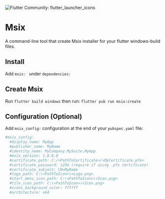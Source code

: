 ![Flutter Community: flutter_launcher_icons](https://news.thewindowsclub.com/wp-content/uploads/2018/07/MSIX.jpg)

# Msix
A command-line tool that create Msix installer for your flutter windows-build files.
## Install
Add `msix: ` under `dependencies:`
## Create Msix 
Run `flutter build windows` then run: `flutter pub run msix:create`
## Configuration (Optional)
Add `msix_config:` configuration at the end of your `pubspec.yaml` file:
```yaml
#msix_config:
  #display_name: MyApp
  #publisher_name: MyName
  #identity_name: MyCompany.MySuite.MyApp
  #msix_version: 1.0.0.0
  #certificate_path: C:/<PathToCertificate>/<MyCertificate.pfx>
  #certificate_password: 1234 (require if using .pfx certificate)
  #certificate_subject: CN=MyName
  #logo_path: C:\<PathToIcon>\<Logo.png>
  #start_menu_icon_path: C:\<PathToIcon>\<Icon.png>
  #tile_icon_path: C:\<PathToIcon>\<Icon.png>
  #icons_background_color: ffffff
  #architecture: x64
```

